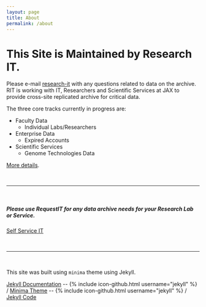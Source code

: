```yaml
---
layout: page
title: About
permalink: /about
---
```


# This Site is Maintained by Research IT.

Please e-mail [research-it](research-it@jax.org) with any questions related to data on the archive. RIT is working with IT, Researchers and Scientific Services at JAX to provide cross-site replicated archive for critical data.

The three core tracks currently in progress are:
  * Faculty Data
    * Individual Labs/Researchers
  * Enterprise Data
    * Expired Accounts
  * Scientific Services
    * Genome Technologies Data

[More details](/).

<br/>

---

<br/>

##### Please use RequestIT for any data archive needs for your Research Lab or Service.

[Self Service IT](https://jax.service-now.com/)

<br/>

---

<br/>

This site was built using `minima` theme using Jekyll.

  [Jekyll Documentation](https://jekyllrb.com/) -- {% include icon-github.html username="jekyll" %} / [Minima Theme](https://github.com/jekyll/minima) -- {% include icon-github.html username="jekyll" %} / [Jekyll Code](https://github.com/jekyll/jekyll)
